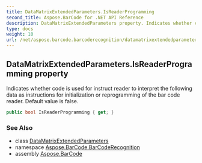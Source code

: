 ```yaml
---
title: DataMatrixExtendedParameters.IsReaderProgramming
second_title: Aspose.BarCode for .NET API Reference
description: DataMatrixExtendedParameters property. Indicates whether code is used for instruct reader to interpret the following data as instructions for initialization or reprogramming of the bar code reader. Default value is false
type: docs
weight: 10
url: /net/aspose.barcode.barcoderecognition/datamatrixextendedparameters/isreaderprogramming/
---
```

## DataMatrixExtendedParameters.IsReaderProgramming property

Indicates whether code is used for instruct reader to interpret the following data as instructions for initialization or reprogramming of the bar code reader. Default value is false.

```csharp
public bool IsReaderProgramming { get; }
```

### See Also

* class [DataMatrixExtendedParameters](../)
* namespace [Aspose.BarCode.BarCodeRecognition](../../../aspose.barcode.barcoderecognition/)
* assembly [Aspose.BarCode](../../../)


